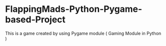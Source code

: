 # FlappingMads-Python-Pygame-based-Project
This is a game created by using Pygame module ( Gaming Module in Python )
